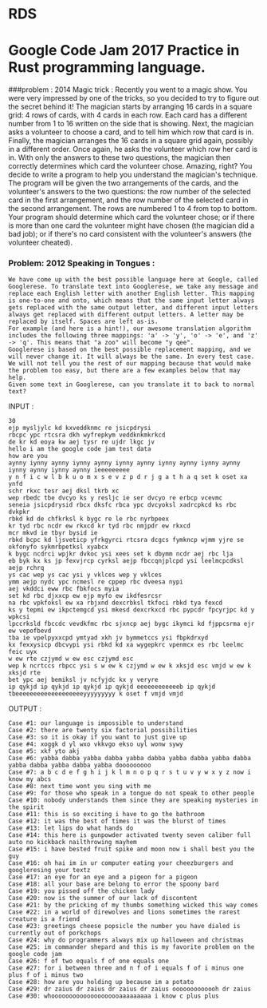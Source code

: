 # RDS

# Google Code Jam 2017 Practice in Rust programming language.

###problem : 2014 Magic trick : 
    Recently you went to a magic show. You were very impressed by one of the tricks, so you decided to try to figure out the secret behind it!
    The magician starts by arranging 16 cards in a square grid: 4 rows of cards, with 4 cards in each row. Each card has a different number from 1 to 16 written on the side that is showing. Next, the magician asks a volunteer to choose a card, and to tell him which row that card is in.
    Finally, the magician arranges the 16 cards in a square grid again, possibly in a different order. Once again, he asks the volunteer which row her card is in. With only the answers to these two questions, the magician then correctly determines which card the volunteer chose. Amazing, right?
    You decide to write a program to help you understand the magician's technique. The program will be given the two arrangements of the cards, and the volunteer's answers to the two questions: the row number of the selected card in the first arrangement, and the row number of the selected card in the second arrangement. The rows are numbered 1 to 4 from top to bottom.
    Your program should determine which card the volunteer chose; or if there is more than one card the volunteer might have chosen (the magician did a bad job); or if there's no card consistent with the volunteer's answers (the volunteer cheated).

### Problem: 2012 Speaking in Tongues :
    We have come up with the best possible language here at Google, called Googlerese. To translate text into Googlerese, we take any message and replace each English letter with another English letter. This mapping is one-to-one and onto, which means that the same input letter always gets replaced with the same output letter, and different input letters always get replaced with different output letters. A letter may be replaced by itself. Spaces are left as-is.
    For example (and here is a hint!), our awesome translation algorithm includes the following three mappings: 'a' -> 'y', 'o' -> 'e', and 'z' -> 'q'. This means that "a zoo" will become "y qee".
    Googlerese is based on the best possible replacement mapping, and we will never change it. It will always be the same. In every test case. We will not tell you the rest of our mapping because that would make the problem too easy, but there are a few examples below that may help.
    Given some text in Googlerese, can you translate it to back to normal text?
    
    
INPUT :
```$xslt
30
ejp mysljylc kd kxveddknmc re jsicpdrysi
rbcpc ypc rtcsra dkh wyfrepkym veddknkmkrkcd
de kr kd eoya kw aej tysr re ujdr lkgc jv
hello i am the google code jam test data
how are you
aynny iynny aynny iynny aynny iynny aynny iynny aynny iynny aynny iynny aynny iynny aynny ieeeeeeeee
y n f i c w l b k u o m x s e v z p d r j g a t h a q set k oset xa ynfd
schr rkxc tesr aej dksl tkrb xc
wep rbedc tbe dvcyo ks y resljc ie ser dvcyo re erbcp vcevmc
seneia jsicpdrysid rbcx dksfc rbca ypc dvcyoksl xadrcpkcd ks rbc dvkpkr
rbkd kd de chfkrksl k bygc re le rbc nyrbpeex
kr tyd rbc ncdr ew rkxcd kr tyd rbc nmjpdr ew rkxcd
mcr mkvd ie tbyr bysid ie
rbkd bcpc kd ljsveticp yfrkgyrci rtcsra dcgcs fymkncp wjmm yjre se okfonyfo sykmrbpetksl xyabcx
k bygc ncdrci wpjkr dvkoc ysi xees set k dbymm ncdr aej rbc lja
eb byk kx ks jp fexvjrcp cyrksl aejp fbccqnjplcpd ysi leelmcpcdksl aejp rchrq
ys cac wep ys cac ysi y vklces wep y vklces
ymm aejp nydc ypc ncmesl re cppep rbc dveesa nypi
aej vkddci eww rbc fbkfocs myia
set kd rbc djxxcp ew ejp myfo ew ikdfesrcsr
na rbc vpkfoksl ew xa rbjxnd dexcrbksl tkfoci rbkd tya fexcd
ks y tepmi ew ikpctemgcd ysi mkesd dexcrkxcd rbc pypcdr fpcyrjpc kd y wpkcsi
lpccrksld fbccdc vevdkfmc rbc sjxncp aej bygc ikymci kd fjppcsrma ejr ew vepofbevd
tba ie vpelpyxxcpd ymtyad xkh jv bymmetccs ysi fbpkdrxyd
kx fexxysicp dbcvypi ysi rbkd kd xa wygepkrc vpenmcx es rbc leelmc feic uyx
w ew rte czjymd w ew esc czjymd esc
wep k ncrtccs rbpcc ysi s w ew k czjymd w ew k xksjd esc vmjd w ew k xksjd rte
bet ypc aej bemiksl jv ncfyjdc kx y veryre
ip qykjd ip qykjd ip qykjd ip qykjd eeeeeeeeeeeeb ip qykjd
tbeeeeeeeeeeeeeeeeeeeyyyyyyyyy k oset f vmjd vmjd

```
   
OUTPUT :

```$xslt
Case #1: our language is impossible to understand
Case #2: there are twenty six factorial possibilities
Case #3: so it is okay if you want to just give up
Case #4: xoggk d yl wxo vkkvgo ekso uyl wonw sywy
Case #5: xkf yto akj
Case #6: yabba dabba yabba dabba yabba dabba yabba dabba yabba dabba yabba dabba yabba dabba yabba dooooooooo
Case #7: a b c d e f g h i j k l m n o p q r s t u v y w x y z now i know my abcs
Case #8: next time wont you sing with me
Case #9: for those who speak in a tongue do not speak to other people
Case #10: nobody understands them since they are speaking mysteries in the spirit
Case #11: this is so exciting i have to go the bathroom
Case #12: it was the best of times it was the blurst of times
Case #13: let lips do what hands do
Case #14: this here is gunpowder activated twenty seven caliber full auto no kickback nailthrowing mayhem
Case #15: i have bested fruit spike and moon now i shall best you the guy
Case #16: oh hai im in ur computer eating your cheezburgers and googleresing your textz
Case #17: an eye for an eye and a pigeon for a pigeon
Case #18: all your base are belong to error the spoony bard
Case #19: you pissed off the chicken lady
Case #20: now is the summer of our lack of discontent
Case #21: by the pricking of my thumbs something wicked this way comes
Case #22: in a world of direwolves and lions sometimes the rarest creature is a friend
Case #23: greetings cheese popsicle the number you have dialed is currently out of porkchops
Case #24: why do programmers always mix up halloween and christmas
Case #25: im commander shepard and this is my favorite problem on the google code jam
Case #26: f of two equals f of one equals one
Case #27: for i between three and n f of i equals f of i minus one plus f of i minus two
Case #28: how are you holding up because im a potato
Case #29: dr zaius dr zaius dr zaius dr zaius ooooooooooooh dr zaius
Case #30: whoooooooooooooooooooaaaaaaaaa i know c plus plus
```